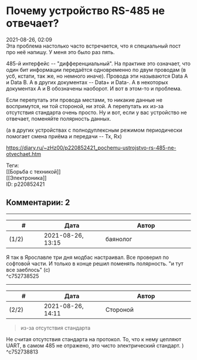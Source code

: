 Почему устройство RS-485 не отвечает?
=====================================

  
2021-08-26, 02:09  
 Эта проблема настолько часто встречается, что я специальный пост про неё напишу. У меня это было раз пять.   
   
 485-й интерфейс -- "дифференциальный". На практике это означает, что один бит информации передаётся одновременно по двум проводам (в усб, кстати, так же, но немного иначе). Провода эти называются Data A и Data B. А в других документах -- Data+ и Data-. А в некоторых документах A и B обозначены наоборот. И вот в этом-то и проблема.   
   
 Если перепутать эти провода местами, то никакие данные не воспримутся, ни той стороной, ни этой. А перепутать их из-за отсутствия стандарта очень просто. Ну и вот, если у вас устройство не отвечает, поменяйте полярность данных.   
   
 (а в других устройствах с полнодуплексным режимом периодически помогает смена приёма и передачи -- Tx, Rx)   
  
<https://diary.ru/~zHz00/p220852421_pochemu-ustrojstvo-rs-485-ne-otvechaet.htm>  
  
Теги:  
[[Борьба с техникой]]  
[[Электроника]]  
ID: p220852421  


Комментарии: 2
--------------

  


---



|         #         |              Дата              |                     Автор                     |           ID           |
| --- | --- | --- | --- |
| (1/2) | 2021-08-26, 13:15 | баянолог | c752738525 |

  
 Я так в Ярославле три дня модбас настраивал. Все проверил по софтовой части. И только в конце решил поменять полярность. "и тут все заеблось" (с)   
 ^c752738525

---



|         #         |              Дата              |                     Автор                     |           ID           |
| --- | --- | --- | --- |
| (2/2) | 2021-08-26, 14:11 | Стороной | c752738813 |

  
 > из-за отсутствия стандарта   
   
 Не считая отсутствия стандарта на протокол. То, что к нему цепляют UART, в самом 485 не отражено, это чисто электрический стандарт. )   
 ^c752738813